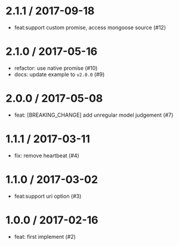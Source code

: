
2.1.1 / 2017-09-18
==================

  * feat:support custom promise, access mongoose source (#12)

2.1.0 / 2017-05-16
==================

  * refactor: use native promise (#10)
  * docs: update example to `v2.0.0` (#9)

2.0.0 / 2017-05-08
==================

  * feat: [BREAKING_CHANGE] add unregular model judgement (#7)

1.1.1 / 2017-03-11
==================

  * fix: remove heartbeat (#4)

1.1.0 / 2017-03-02
==================

  * feat:support uri option (#3)

1.0.0 / 2017-02-16
==================

  * feat: first implement (#2)
